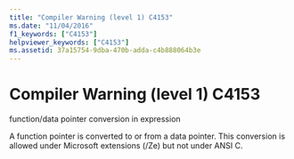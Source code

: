 ```yaml
---
title: "Compiler Warning (level 1) C4153"
ms.date: "11/04/2016"
f1_keywords: ["C4153"]
helpviewer_keywords: ["C4153"]
ms.assetid: 37a15754-9dba-470b-adda-c4b888064b3e
---
```

# Compiler Warning (level 1) C4153

function/data pointer conversion in expression

A function pointer is converted to or from a data pointer. This conversion is allowed under Microsoft extensions (/Ze) but not under ANSI C.

